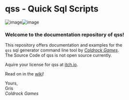 # qss - Quick Sql Scripts

![image](https://github.com/user-attachments/assets/5036989a-b28e-492a-8634-cda86bfe95e7)![image](https://github.com/user-attachments/assets/2ca89328-abe8-4d2c-b654-4df479772785)



### Welcome to the documentation repository of qss!

This repository offers documentation and examples for the\
`qss` sql generator command line tool by _[Coldrock Games](https://www.coldrock.games/)_.\
The Source Code of qss is not open source currently.

Aquire your license for qss at [itch.io](https://grisgram.itch.io/qss-quick-sql-scripts).

Read on in the [wiki](https://github.com/Grisgram/qss/wiki)!

Yours,\
Gris\
_Coldrock Games_

